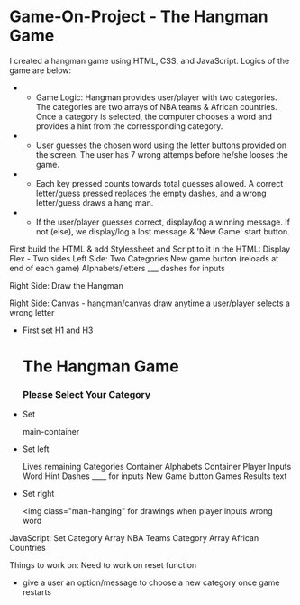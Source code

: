 # Game-On-Project - The Hangman Game

I created a hangman game using HTML, CSS, and JavaScript. Logics of the game are below: 


* * Game Logic: Hangman provides user/player with two categories. The categories are two arrays of NBA teams & African countries. Once a category is selected, the computer chooses a word and provides a hint from the corressponding category.
* * User guesses the chosen word using the letter buttons provided on the screen. The user has 7 wrong attemps before he/she looses the game. 
* * Each key pressed counts towards total guesses allowed. A correct letter/guess pressed replaces the empty dashes, and a wrong letter/guess draws a hang man. 
* * If the user/player guesses correct, display/log a winning message. If not (else), we display/log a lost message & 'New Game' start button. 


First build the HTML & add Stylessheet and Script to it 
In the HTML: Display Flex - Two sides 
Left Side:
Two Categories 
New game button (reloads at end of each game)
Alphabets/letters
___ dashes for inputs 

Right Side: Draw the Hangman 


Right Side:
Canvas - hangman/canvas draw anytime a user/player selects a wrong letter


* First set H1 and H3
    <h1>The Hangman Game</h1>
    <h3>Please Select Your Category</h3>

* Set  <div>main-container</div>
        
* Set left <div></div> 
    Lives remaining 
    Categories Container 
    Alphabets Container 
    Player Inputs 
    Word Hint 
    Dashes ____ for inputs 
    New Game button 
    Games Results text


* Set right  <div></div>
     <img class="man-hanging" for drawings when player inputs wrong word
    



JavaScript: 
Set Category Array NBA Teams
    Category Array African Countries 


Things to work on:
Need to work on reset function 
- give a user an option/message to choose a new category once game restarts 
